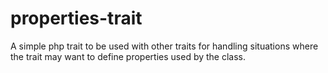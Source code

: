 properties-trait
================

A simple php trait to be used with other traits for handling situations where the trait may want to define properties used by the class.
